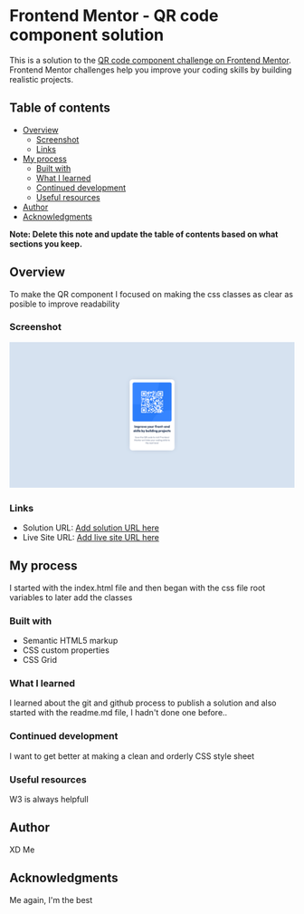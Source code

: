 # Frontend Mentor - QR code component solution

This is a solution to the [QR code component challenge on Frontend Mentor](https://www.frontendmentor.io/challenges/qr-code-component-iux_sIO_H). Frontend Mentor challenges help you improve your coding skills by building realistic projects. 

## Table of contents

- [Overview](#overview)
  - [Screenshot](#screenshot)
  - [Links](#links)
- [My process](#my-process)
  - [Built with](#built-with)
  - [What I learned](#what-i-learned)
  - [Continued development](#continued-development)
  - [Useful resources](#useful-resources)
- [Author](#author)
- [Acknowledgments](#acknowledgments)

**Note: Delete this note and update the table of contents based on what sections you keep.**

## Overview

To make the QR component I focused on making the css classes as clear as posible to improve readability

### Screenshot

![](./Screenshot%20Frontend%20Mentor%20QR%20code%20component.png)

### Links

- Solution URL: [Add solution URL here](https://github.com/CristalRaven/qr-code-component-main)
- Live Site URL: [Add live site URL here](https://cristalraven.github.io/qr-code-component-main/)

## My process

I started with the index.html file and then began with the css file root variables to later add the classes

### Built with

- Semantic HTML5 markup
- CSS custom properties
- CSS Grid


### What I learned

I learned about the git and github process to publish a solution and also started with the readme.md file, I hadn't done one before..

### Continued development

I want to get better at making a clean and orderly CSS style sheet

### Useful resources

W3 is always helpfull

## Author

XD Me

## Acknowledgments

Me again, I'm the best